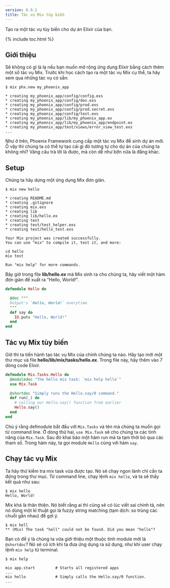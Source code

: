 ```yaml
---
version: 0.9.1
title: Tác vụ Mix tùy biến
---
```


Tạo ra một tác vụ tùy biến cho dự án Elixir của bạn.

{% include toc.html %}

## Giới thiệu

Sẽ không có gì là lạ nếu bạn muốn mở rộng ứng dụng Elixir bằng cách thêm một số tác vụ Mix. Trước khi học cách tạo ra một tác vụ Mix cụ thể, ta hãy xem qua những tác vụ có sẵn:

```shell
$ mix phx.new my_phoenix_app

* creating my_phoenix_app/config/config.exs
* creating my_phoenix_app/config/dev.exs
* creating my_phoenix_app/config/prod.exs
* creating my_phoenix_app/config/prod.secret.exs
* creating my_phoenix_app/config/test.exs
* creating my_phoenix_app/lib/my_phoenix_app.ex
* creating my_phoenix_app/lib/my_phoenix_app/endpoint.ex
* creating my_phoenix_app/test/views/error_view_test.exs
...
```

Như ở trên, Phoenix Framework cung cấp một tác vụ Mix để sinh dự án mới. Ồ vậy thì chúng ta có thể tự tạo cái gì đó tương tự cho dự án của chúng ta không nhỉ? Vâng câu trả lời là được, mà còn dễ như bỡn nữa là đằng khác.

## Setup

Chúng ta hãy dựng một ứng dụng Mix đơn giản.

```shell
$ mix new hello

* creating README.md
* creating .gitignore
* creating mix.exs
* creating lib
* creating lib/hello.ex
* creating test
* creating test/test_helper.exs
* creating test/hello_test.exs

Your Mix project was created successfully.
You can use "mix" to compile it, test it, and more:

cd hello
mix test

Run "mix help" for more commands.
```

Bây giờ trong file **lib/hello.ex** mà Mix sinh ra cho chúng ta, hãy viết một hàm đơn giản để xuất ra "Hello, World!".

```elixir
defmodule Hello do

  @doc """
  Output's `Hello, World!` everytime.
  """
  def say do
    IO.puts "Hello, World!"
  end
end
```

## Tác vụ Mix tùy biến

Giờ thì ta tiến hành tạo tác vụ Mix của chính chúng ta nào. Hãy tạo mới một thư mục và file **hello/lib/mix/tasks/hello.ex**. Trong file này, hãy thêm vào 7 dòng code Elixir.

```elixir
defmodule Mix.Tasks.Hello do
  @moduledoc "The hello mix task: `mix help hello`"
  use Mix.Task

  @shortdoc "Simply runs the Hello.say/0 command."
  def run(_) do
    # calling our Hello.say() function from earlier
    Hello.say()
  end
end
```

Chú ý rằng defmodule bắt đầu với `Mix.Tasks` và tên mà chúng ta muốn gọi từ command line. Ở dòng thử hai, `use Mix.Task` sẽ cho chúng ta các tính năng của `Mix.Task`. Sau đó khai báo một hàm run mà ta tạm thời bỏ qua các tham số. Trong hàm này, ta gọi module `Hello` cùng với hàm `say`.

## Chạy tác vụ Mix

Ta hãy thử kiểm tra mix task vừa được tạo. Nó sẽ chạy ngon lành chỉ cần ta đứng trong thư mục. Từ command line, chạy lệnh `mix hello`, và ta sẽ thấy kết quả như sau:

```shell
$ mix hello
Hello, World!
```

Mix khá là thân thiện. Nó biết rằng ai thì cũng sẽ có lúc viết sai chính tả, nên nó dùng một kĩ thuật gọi là fuzzy string matching (tạm dịch: so trùng các chuỗi gần nhau) để gợi ý.

```shell
$ mix hell
** (Mix) The task "hell" could not be found. Did you mean "hello"?
```

Bạn có để ý là chúng ta vừa giới thiệu một thuộc tính module mới là `@shortdoc`? Nó sẽ có ích khi ta đưa ứng dụng ra sử dụng, như khi user chạy lệnh `mix help` từ terminal.

```shell
$ mix help

mix app.start         # Starts all registered apps
...
mix hello             # Simply calls the Hello.say/0 function.
...
```
